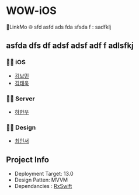 # WOW-iOS
📱LinkMo 🌐
sfd
asfd
ads
fda
sfsda
f
:
sadfklj 


asfda
dfs
df
adsf
adsf
adf
f
adlsfkj
-------------------------

### 👨‍💻 iOS
- [김보민](https://github.com/BOMS2)
- [김태욱](https://github.com/taeuk178)

### 👨‍💻 Server
- [하헌우]( )

### 👨‍💻 Design
- [최인서]()


## Project Info
- Deployment Target: 13.0
- Design Patten: MVVM
- Dependancies : [RxSwift](https://github.com/ReactiveX/RxSwift)
